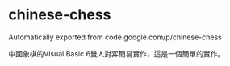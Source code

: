 # chinese-chess
Automatically exported from code.google.com/p/chinese-chess

中國象棋的Visual Basic 6雙人對弈簡易實作，這是一個簡單的實作。

